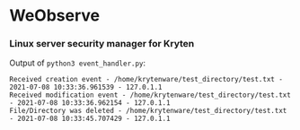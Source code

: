 # WeObserve
### Linux server security manager for Kryten

Output of ``python3 event_handler.py``:

```
Received creation event - /home/krytenware/test_directory/test.txt - 2021-07-08 10:33:36.961539 - 127.0.1.1
Received modification event - /home/krytenware/test_directory/test.txt - 2021-07-08 10:33:36.962154 - 127.0.1.1
File/Directory was deleted - /home/krytenware/test_directory/test.txt - 2021-07-08 10:33:45.707429 - 127.0.1.1
```
